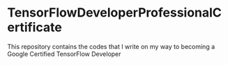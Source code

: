 # TensorFlowDeveloperProfessionalCertificate
This repository contains the codes that I write on my way to becoming a Google Certified TensorFlow Developer
